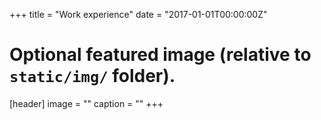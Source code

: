 +++
title = "Work experience"
date = "2017-01-01T00:00:00Z"

# Optional featured image (relative to `static/img/` folder).
[header]
image = ""
caption = ""
+++

